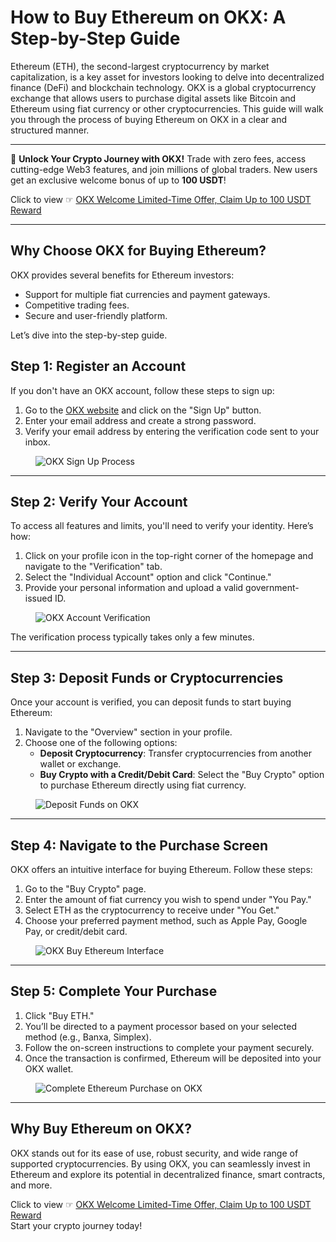 # How to Buy Ethereum on OKX: A Step-by-Step Guide

Ethereum (ETH), the second-largest cryptocurrency by market capitalization, is a key asset for investors looking to delve into decentralized finance (DeFi) and blockchain technology. OKX is a global cryptocurrency exchange that allows users to purchase digital assets like Bitcoin and Ethereum using fiat currency or other cryptocurrencies. This guide will walk you through the process of buying Ethereum on OKX in a clear and structured manner.

---

🚀 **Unlock Your Crypto Journey with OKX!** Trade with zero fees, access cutting-edge Web3 features, and join millions of global traders. New users get an exclusive welcome bonus of up to **100 USDT**!  

Click to view ☞ [OKX Welcome Limited-Time Offer, Claim Up to 100 USDT Reward](https://bit.ly/OKXe)

---

## Why Choose OKX for Buying Ethereum?

OKX provides several benefits for Ethereum investors:
- Support for multiple fiat currencies and payment gateways.
- Competitive trading fees.
- Secure and user-friendly platform.

Let’s dive into the step-by-step guide.

## Step 1: Register an Account

If you don't have an OKX account, follow these steps to sign up:

1. Go to the [OKX website](https://bit.ly/OKXe) and click on the "Sign Up" button.
2. Enter your email address and create a strong password.
3. Verify your email address by entering the verification code sent to your inbox.

<figure>
  <img src="https://coinkickoff.com/wp-content/uploads/okx-sign-up.png" alt="OKX Sign Up Process" />
</figure>

---

## Step 2: Verify Your Account

To access all features and limits, you'll need to verify your identity. Here’s how:

1. Click on your profile icon in the top-right corner of the homepage and navigate to the "Verification" tab.
2. Select the "Individual Account" option and click "Continue."
3. Provide your personal information and upload a valid government-issued ID.

<figure>
  <img src="https://coinkickoff.com/wp-content/uploads/okx-verif.png" alt="OKX Account Verification" />
</figure>

The verification process typically takes only a few minutes.

---

## Step 3: Deposit Funds or Cryptocurrencies

Once your account is verified, you can deposit funds to start buying Ethereum:

1. Navigate to the "Overview" section in your profile.
2. Choose one of the following options:
   - **Deposit Cryptocurrency**: Transfer cryptocurrencies from another wallet or exchange.
   - **Buy Crypto with a Credit/Debit Card**: Select the "Buy Crypto" option to purchase Ethereum directly using fiat currency.

<figure>
  <img src="https://coinkickoff.com/wp-content/uploads/okx-verif-1.png" alt="Deposit Funds on OKX" />
</figure>

---

## Step 4: Navigate to the Purchase Screen

OKX offers an intuitive interface for buying Ethereum. Follow these steps:

1. Go to the "Buy Crypto" page.
2. Enter the amount of fiat currency you wish to spend under "You Pay."
3. Select ETH as the cryptocurrency to receive under "You Get."
4. Choose your preferred payment method, such as Apple Pay, Google Pay, or credit/debit card.

<figure>
  <img src="https://coinkickoff.com/wp-content/uploads/Screen-Shot-2023-03-24-at-5.59.53-AM-e1686184694963.png" alt="OKX Buy Ethereum Interface" />
</figure>

---

## Step 5: Complete Your Purchase

1. Click "Buy ETH."
2. You’ll be directed to a payment processor based on your selected method (e.g., Banxa, Simplex).
3. Follow the on-screen instructions to complete your payment securely.
4. Once the transaction is confirmed, Ethereum will be deposited into your OKX wallet.

<figure>
  <img src="https://coinkickoff.com/wp-content/uploads/buydogeend.png" alt="Complete Ethereum Purchase on OKX" />
</figure>

---

## Why Buy Ethereum on OKX?

OKX stands out for its ease of use, robust security, and wide range of supported cryptocurrencies. By using OKX, you can seamlessly invest in Ethereum and explore its potential in decentralized finance, smart contracts, and more.

Click to view ☞ [OKX Welcome Limited-Time Offer, Claim Up to 100 USDT Reward](https://bit.ly/OKXe)  
Start your crypto journey today!
